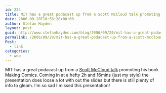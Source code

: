 ```yaml
---
id: 224
title: MIT has a great podacast up from a Scott McCloud talk promoting his book Making Comics
date: 2006-09-20T10:58:28+00:00
author: Stefan Hayden
layout: post
guid: http://www.stefanhayden.com/blog/2006/09/20/mit-has-a-great-podacast-up-from-a-scott-mccloud-talk-promoting-his-book-making-comics/
permalink: /2006/09/20/mit-has-a-great-podacast-up-from-a-scott-mccloud-talk-promoting-his-book-making-comics/
Post:
  - link
categories:
  - web
---
```

<p>MIT has a great podacast up from a <a href="http://cms.mit.edu/news/2006/09/colloquium_making_comics_by_sc_1.php">Scott McCloud talk</a> promoting his book Making Comics. Coming in at a hefty 2h and 16mins (just my style) the presentation does loose a lot with out the slides but there is still plenty of info to gleam. I'm so sad I missed this presentation!
</p>

